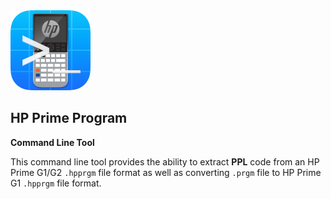 <img src="https://raw.githubusercontent.com/Insoft-UK/PrimeSDK/main/assets/PrimeSDK.png" style="width: 128px" />

## HP Prime Program
**Command Line Tool**
 
This command line tool provides the ability to extract **PPL** code from an HP Prime G1/G2 `.hpprgm` file format as well as converting `.prgm` file to HP Prime G1 `.hpprgm` file format.
